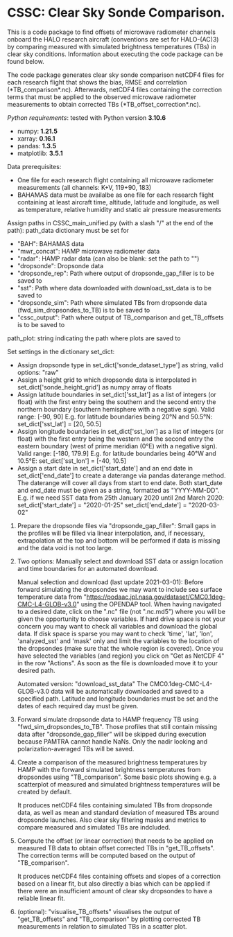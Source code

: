 # CSSC: Clear Sky Sonde Comparison.
This is a code package to find offsets of microwave radiometer channels onboard the HALO research 
aircraft (conventions are set for HALO-(AC)3) by comparing measured with simulated 
brightness temperatures (TBs) in clear sky conditions. Information about executing the code 
package can be found below.

The code package generates clear sky sonde comparison netCDF4 files for each research flight that
shows the bias, RMSE and correlation (\*TB_comparison\*.nc). Afterwards, netCDF4 files containing the
correction terms that must be applied to the observed microwave radiometer measurements to obtain 
corrected TBs (\*TB_offset_correction\*.nc).


*Python requirements*: tested with Python version **3.10.6**
- numpy: **1.21.5**
- xarray: **0.16.1**
- pandas: **1.3.5**
- matplotlib: **3.5.1**


Data prerequisites:
- One file for each research flight containing all microwave radiometer measurements 
	(all channels: K+V, 119+90, 183)
- BAHAMAS data must be availalbe as one file for each research flight containing at least aircraft
	time, altitude, latitude and longitude, as well as temperature, relative humidity and static 
	air pressure measurements


Assign paths in CSSC_main_unified.py (with a slash "/" at the end of the path):
path_data dictionary must be set for 
- "BAH": BAHAMAS data
- "mwr_concat": HAMP microwave radiometer data
- "radar": HAMP radar data (can also be blank: set the path to "")
- "dropsonde": Dropsonde data
- "dropsonde_rep": Path where output of dropsonde_gap_filler is to be saved to
- "sst": Path where data downloaded with download_sst_data is to be saved to
- "dropsonde_sim": Path where simulated TBs from dropsonde data (fwd_sim_dropsondes_to_TB) is to be saved to
- "cssc_output": Path where output of TB_comparison and get_TB_offsets is to be saved to

path_plot: string indicating the path where plots are saved to


Set settings in the dictionary set_dict:
- Assign dropsonde type in set_dict['sonde_dataset_type'] as string, valid options: "raw"
- Assign a height grid to which dropsonde data is interpolated in set_dict['sonde_height_grid'] as 
	numpy array of floats
- Assign latitude boundaries in set_dict['sst_lat'] as a list of integers (or float) with the first
		entry being the southern and the second entry the northern boundary (southern hemisphere 
		with a negative sign). Valid range: [-90, 90]
		E.g. for latitude boundaries being 20°N and 50.5°N: set_dict['sst_lat'] = [20, 50.5]
- Assign longitude boundaries in set_dict['sst_lon'] as a list of integers (or float) with the 
		first entry being the western and the second entry the eastern boundary (west of prime 
		meridian (0°E) with a negative sign). Valid range: [-180, 179.9]
		E.g. for latitude boundaries being 40°W and 10.5°E: set_dict['sst_lon'] = [-40, 10.5]
- Assign a start date in set_dict['start_date'] and an end date in set_dict['end_date'] to create
		a daterange via pandas daterange method. The daterange will cover all days from start 
		to end date. Both start_date and end_date must be given as a string, formatted as 
		"YYYY-MM-DD".
		E.g. if we need SST data from 25th January 2020 until 2nd March 2020:
		set_dict['start_date'] = "2020-01-25"
		set_dict['end_date'] = "2020-03-02"


1.	Prepare the dropsonde files via "dropsonde_gap_filler":
	Small gaps in the profiles will be filled via linear interpolation, and, if necessary,
	extrapolation at the top and bottom will be performed if data is missing and the data void is 
	not too large. 


2.	Two options: Manually select and download SST data or assign location and time boundaries for an
	automated download.

	Manual selection and download (last update 2021-03-01):
	Before forward simulating the dropsondes we may want to include sea surface temperature data 
	from "https://podaac.jpl.nasa.gov/dataset/CMC0.1deg-CMC-L4-GLOB-v3.0" using the OPENDAP tool. 
	When having navigated to a desired date, click on the ".nc" file (not ".nc.md5") where you will
	be given the opportunity to choose variables. If hard drive space is not your concern you may 
	want to check all variables and download the global data. If disk space is sparse you may
	want to check 'time', 'lat', 'lon', 'analyzed_sst' and 'mask' only and limit the variables to 
	the location of the dropsondes (make sure that the whole region is covered). Once you have 
	selected the variables (and region) you click on "Get as NetCDF 4" in the row "Actions". As 
	soon as the file is downloaded move it to your desired path.

	Automated version: "download_sst_data"
	The CMC0.1deg-CMC-L4-GLOB-v3.0 data will be automatically downloaded and saved to a specified 
	path. Latitude and longitude boundaries must be set and the dates of each required day must 
	be given.


3.	Forward simulate dropsonde data to HAMP frequency TB using "fwd_sim_dropsondes_to_TB". Those 
	profiles that still contain missing data after "dropsonde_gap_filler" will be skipped during 
	execution because PAMTRA cannot handle NaNs. Only the nadir looking and polarization-averaged
	TBs will be saved.


4.	Create a comparison of the measured brightness temperatures by HAMP with the forward simulated
	brightness temperatures from dropsondes using "TB_comparison". Some basic plots showing
	e.g. a scatterplot of measured and simulated brightness temperatures will be created by 
	default. 

	It produces netCDF4 files containing simulated TBs from dropsonde data, as well as
	mean and standard deviation of measured TBs around dropsonde launches. Also clear sky filtering
	masks and metrics to compare measured and simulated TBs are indcluded.


5.	Compute the offset (or linear correction) that needs to be applied on measured TB data to 
	obtain offset corrected TBs in "get_TB_offsets". The correction terms will be computed based on
	the output of "TB_comparison".

	It produces netCDF4 files containing offsets and slopes of a correction based on a linear fit,
	but also directly a bias which can be applied if there were an insufficient amount of clear sky
	dropsondes to have a reliable linear fit.


6.	(optional): "visualise_TB_offsets" visualises the output of "get_TB_offsets" and 
	"TB_comparison" by plotting corrected TB measurements in relation to simulated TBs in a 
	scatter plot.
